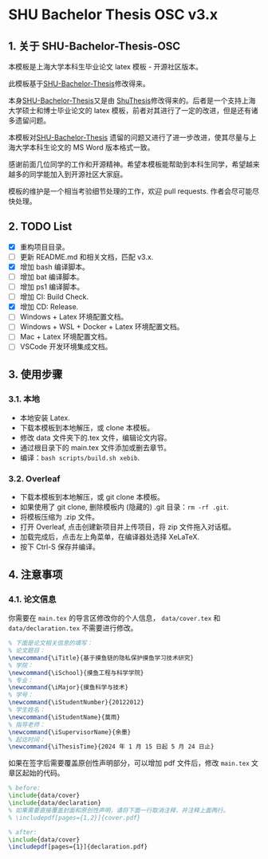 # SHU Bachelor Thesis OSC v3.x

## 1. 关于 SHU-Bachelor-Thesis-OSC

本模板是上海大学本科生毕业论文 latex 模板 - 开源社区版本。

此模板基于[SHU-Bachelor-Thesis](https://github.com/alfredbowenfeng/SHU-Bachelor-Thesis)修改得来。

本身[SHU-Bachelor-Thesis](https://github.com/alfredbowenfeng/SHU-Bachelor-Thesis)又是由 [ShuThesis](https://github.com/ahhylau/shuthesis)修改得来的。后者是一个支持上海大学硕士和博士毕业论文的 latex 模板，前者对其进行了一定的改进，但是还有诸多遗留问题。

本模板对[SHU-Bachelor-Thesis](https://github.com/alfredbowenfeng/SHU-Bachelor-Thesis) 遗留的问题又进行了进一步改进，使其尽量与上海大学本科生论文的 MS Word 版本格式一致。

感谢前面几位同学的工作和开源精神。希望本模板能帮助到本科生同学，希望越来越多的同学能加入到开源社区大家庭。

模板的维护是一个相当考验细节处理的工作，欢迎 pull requests. 作者会尽可能尽快处理。

## 2. TODO List

- [x] 重构项目目录。
- [ ] 更新 README.md 和相关文档，匹配 v3.x.
- [x] 增加 bash 编译脚本。
- [ ] 增加 bat 编译脚本。
- [ ] 增加 ps1 编译脚本。
- [ ] 增加 CI: Build Check.
- [x] 增加 CD: Release.
- [ ] Windows + Latex 环境配置文档。
- [ ] Windows + WSL + Docker + Latex 环境配置文档。
- [ ] Mac + Latex 环境配置文档。
- [ ] VSCode 开发环境集成文档。

## 3. 使用步骤

### 3.1. 本地

- 本地安装 Latex.
- 下载本模板到本地解压，或 clone 本模板。
- 修改 data 文件夹下的.tex 文件，编辑论文内容。
- 通过根目录下的 main.tex 文件添加或删去章节。
- 编译：`bash scripts/build.sh xebib`.

### 3.2. Overleaf

- 下载本模板到本地解压，或 git clone 本模板。
- 如果使用了 git clone, 删除模板内 (隐藏的) .git 目录：`rm -rf .git`.
- 将模板压缩为 .zip 文件。
- 打开 Overleaf, 点击创建新项目并上传项目，将 zip 文件拖入对话框。
- 加载完成后，点击左上角菜单，在编译器处选择 XeLaTeX.
- 按下 Ctrl-S 保存并编译。

## 4. 注意事项

### 4.1. 论文信息

你需要在 `main.tex` 的导言区修改你的个人信息， `data/cover.tex` 和 `data/declaration.tex` 不需要进行修改。

```tex
% 下面是论文相关信息的填写：
% 论文题目：
\newcommand{\iTitle}{基于摸鱼链的隐私保护摸鱼学习技术研究}
% 学院：
\newcommand{\iSchool}{摸鱼工程与科学学院}
% 专业：
\newcommand{\iMajor}{摸鱼科学与技术}
% 学号：
\newcommand{\iStudentNumber}{20122012}
% 学生姓名：
\newcommand{\iStudentName}{莫雨}
% 指导老师：
\newcommand{\iSupervisorName}{余墨}
% 起讫时间：
\newcommand{\iThesisTime}{2024 年 1 月 15 日起 5 月 24 日止}
```

如果在签字后需要覆盖原创性声明部分，可以增加 pdf 文件后，修改 `main.tex` 文章区起始的代码。

```tex
% before:
\include{data/cover}
\include{data/declaration}
% 如果需要直接覆盖封面和原创性声明，请将下面一行取消注释，并注释上面两行。
% \includepdf[pages={1,2}]{cover.pdf}

% after:
\include{data/cover}
\includepdf[pages={1}]{declaration.pdf}
```